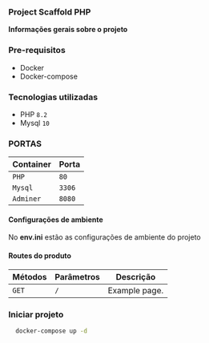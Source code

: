### Project Scaffold PHP
**Informações gerais sobre o projeto**

### Pre-requisitos

- Docker
- Docker-compose

### Tecnologias utilizadas

- PHP `8.2`
- Mysql `10`

### PORTAS

|Container| Porta |
|---------|-------|
|  `PHP`  |  `80` |
| `Mysql` |`3306` |
|`Adminer`|`8080` |

#### Configurações de ambiente

No **env.ini** estão as configurações de ambiente do projeto

#### Routes do produto

|Métodos| Parâmetros | Descrição |
|---|---|---|
|`GET`| `/` | Example page. |

### Iniciar projeto

```bash
  docker-compose up -d
```
